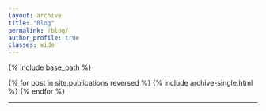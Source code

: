 ```yaml
---
layout: archive
title: "Blog"
permalink: /blog/
author_profile: true
classes: wide
---
```


{% include base_path %}

{% for post in site.publications reversed %}
  {% include archive-single.html %}
{% endfor %}

------------

